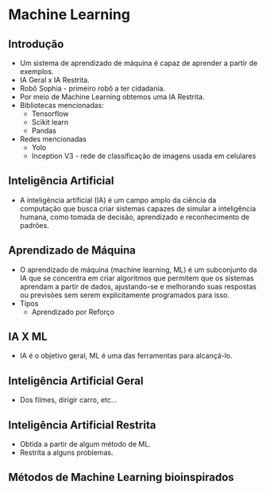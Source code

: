 # Machine Learning

## Introdução

- Um sistema de aprendizado de máquina é capaz de aprender a partir de exemplos.
- IA Geral x IA Restrita.
- Robô Sophia - primeiro robô a ter cidadania.
- Por meio de Machine Learning obtemos uma IA Restrita.
- Bibliotecas mencionadas: 
    - Tensorflow
    - Scikit learn
    - Pandas
- Redes mencionadas
    - Yolo
    - Inception V3 - rede de classificação de imagens usada em celulares    

## Inteligência Artificial

- A inteligência artificial (IA) é um campo amplo da ciência da computação que busca criar sistemas capazes de simular a inteligência humana, como tomada de decisão, aprendizado e reconhecimento de padrões.

## Aprendizado de Máquina

- O aprendizado de máquina (machine learning, ML) é um subconjunto da IA que se concentra em criar algoritmos que permitem que os sistemas aprendam a partir de dados, ajustando-se e melhorando suas respostas ou previsões sem serem explicitamente programados para isso.
- Tipos
    - Aprendizado por Reforço

## IA X ML

- IA é o objetivo geral, ML é uma das ferramentas para alcançá-lo.

## Inteligência Artificial Geral

- Dos filmes, dirigir carro, etc...

## Inteligência Artificial Restrita

- Obtida a partir de algum método de ML.
- Restrita a alguns problemas.

## Métodos de Machine Learning bioinspirados



